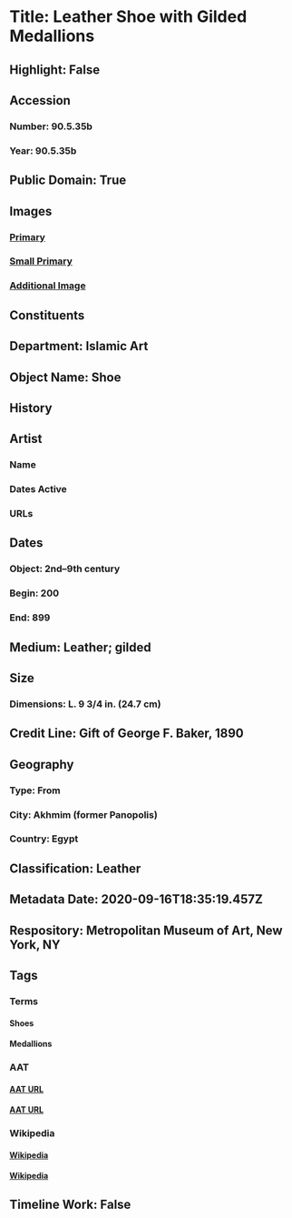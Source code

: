 # Title: Leather Shoe with Gilded Medallions
## Highlight: False
## Accession
### Number: 90.5.35b
### Year: 90.5.35b
## Public Domain: True
## Images
### [Primary](https://images.metmuseum.org/CRDImages/is/original/DP17582_90.5.35B.jpg)
### [Small Primary](https://images.metmuseum.org/CRDImages/is/web-large/DP17582_90.5.35B.jpg)
### [Additional Image](https://images.metmuseum.org/CRDImages/is/original/DP17582.jpg)
## Constituents
## Department: Islamic Art
## Object Name: Shoe
## History
## Artist
### Name
### Dates Active
### URLs
## Dates
### Object: 2nd–9th century
### Begin: 200
### End: 899
## Medium: Leather; gilded
## Size
### Dimensions: L. 9 3/4 in. (24.7 cm)
## Credit Line: Gift of George F. Baker, 1890
## Geography
### Type: From
### City: Akhmim (former Panopolis)
### Country: Egypt
## Classification: Leather
## Metadata Date: 2020-09-16T18:35:19.457Z
## Respository: Metropolitan Museum of Art, New York, NY
## Tags
### Terms
#### Shoes
#### Medallions
### AAT
#### [AAT URL](http://vocab.getty.edu/page/aat/300046065)
#### [AAT URL](http://vocab.getty.edu/page/aat/300077357)
### Wikipedia
#### [Wikipedia]()
#### [Wikipedia]()
## Timeline Work: False
